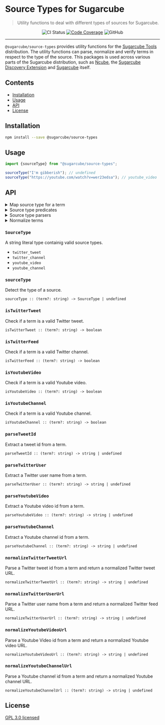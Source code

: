 # Source Types for Sugarcube

> Utility functions to deal with different types of sources for Sugarcube.

<div align="center">

![CI Status](https://img.shields.io/github/workflow/status/critocrito/sugarcube-source-types/CI?style=flat-square)
[![Code Coverage](https://codecov.io/gh/critocrito/sugarcube-source-types/branch/master/graph/badge.svg)](https://codecov.io/gh/critocrito/sugarcube-source-types)
![GitHub](https://img.shields.io/github/license/critocrito/sugarcube-source-types?color=blue&style=flat-square)

</div>

---

`@sugarcube/source-types` provides utility functions for the [Sugarcube Tools](https://sugarcubetools.net) distribution. The utility functions can parse, normalize and verify terms in respect to the type of the source. This packages is used across various parts of the Sugarcube distribution, such as [Ncube](https://github.com/critocrito/ncube), the [Sugarcube Discovery Extension](https://github.com/critocrito/sugarcube-discovery) and [Sugarcube](https://github.com/critocrito/sugarcube) itself.

## Contents

- [Installation](#installation)
- [Usage](#usage)
- [API](#api)
- [License](#license)

## Installation

```sh
npm install --save @sugarcube/source-types
```

## Usage

```javascript
import {sourceType} from "@sugarcube/source-types";

sourceType("I'm gibberish"); // undefined
sourceType("https://youtube.com/watch?v=wer23edsa"); // youtube_video
```

## API

<details><summary>Map source type for a term</summary>

- [`SourceType`: Valid types of sources.](#sourcetype-1)
- [`sourceType`: Determine source type for any term.](#sourcetype-2)

</details>

<details><summary>Source type predicates</summary>

- [`isTwitterTweet`: Determine if a term is a valid Twitter tweet.](#istwittertweet)
- [`isTwitterFeed`: Determine if a term is a valid Twitter feed.](#istwitterfeed)
- [`isYoutubeVideo`: Determine if a term is a valid Youtube video.](#isyoutubevideo)
- [`isYoutubeChannel`: Determine if a term is a valid Youtube channel.](#isyoutubechannel)

</details>

<details><summary>Source type parsers</summary>

- [`parseTweetId`: Extract a tweet id from a term.](#parsetweetid)
- [`parseTwitterUser`: Extract a Twitter user from a term.](#parsetwitteruser)
- [`parseYoutubeVideo`: Extract a Youtube video id from a term.](#parseyoutubevideo)
- [`parseYoutubeChannel`: extract a Youtube channel id from a term.](#parseyoutubechannel)

</details>

<details><summary>Normalize terms</summary>

- [`normalizeTwitterTweetUrl`: Turn a term into a normalized Twitter tweet URL.](#normalizetwittertweeturl)
- [`normalizeTwitterUserUrl`: Turn a term into a normalized Twitter feed URL.](#normalizetwitteruserurl)
- [`normalizeYoutubeVideoUrl`: Turn a term into a normalized Youtube video URL.](#normalizeyoutubevideourl)
- [`normalizeYoutubeChannelUrl`: Turn a term into a normalized Youtube channel URL.](#normalizeyoutubechannelurl)

</details>

### `SourceType`

A string literal type containig valid source types.

- `twitter_tweet`
- `twitter_channel`
- `youtube_video`
- `youtube_channel`

### `sourceType`

Detect the type of a source.

```
sourceType :: (term?: string) -> SourceType | undefined
```

### `isTwitterTweet`

Check if a term is a valid Twitter tweet.

```
isTwitterTweet :: (term?: string) -> boolean
```

### `isTwitterFeed`

Check if a term is a valid Twitter channel.

```
isTwitterFeed :: (term?: string) -> boolean
```

### `isYoutubeVideo`

Check if a term is a valid Youtube video.

```
isYoutubeVideo :: (term?: string) -> boolean
```

### `isYoutubeChannel`

Check if a term is a valid Youtube channel.

```
isYoutubeChannel :: (term?: string) -> boolean
```

### `parseTweetId`

Extract a tweet id from a term.

```
parseTweetId :: (term?: string) -> string | undefined
```

### `parseTwitterUser`

Extract a Twitter user name from a term.

```
parseTwitterUser :: (term?: string) -> string | undefined
```

### `parseYoutubeVideo`

Extract a Youtube video id from a term.

```
parseYoutubeVideo :: (term?: string) -> string | undefined
```

### `parseYoutubeChannel`

Extract a Youtube channel id from a term.

```
parseYoutubeChannel :: (term?: string) -> string | undefined
```

### `normalizeTwitterTweetUrl`

Parse a Twitter tweet id from a term and return a normalized Twitter tweet URL.

```
normalizeTwitterTweetUrl :: (term?: string) -> string | undefined
```

### `normalizeTwitterUserUrl`

Parse a Twitter user name from a term and return a normalized Twitter feed URL.

```
normalizeTwitterUserUrl :: (term?: string) -> string | undefined
```

### `normalizeYoutubeVideoUrl`

Parse a Youtube Video id from a term and return a normalized Youtube video URL.

```
normalizeYoutubeVideoUrl :: (term?: string) -> string | undefined
```

### `normalizeYoutubeChannelUrl`

Parse a Youtube channel id from a term and return a normalized Youtube channel URL.

```
normalizeYoutubeChannelUrl :: (term?: string) -> string | undefined
```

## License

[GPL 3.0 licensed](LICENSE)
